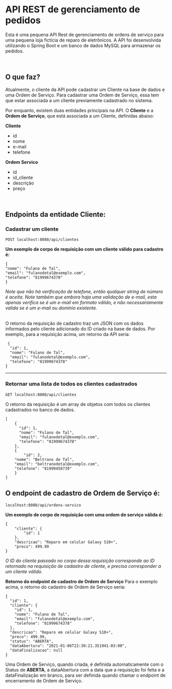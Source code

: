 
# API REST de gerenciamento de pedidos
Esta é uma pequena API Rest de gerenciamento de ordens de serviço para uma pequena loja fictícia de reparo de eletrônicos. A API foi desenvolvida utilizando o Spring Boot e um banco de dados MySQL para armazenar os pedidos.

<br/>

## O que faz?

Atualmente, o cliente da API pode cadastrar um Cliente na base de dados e uma Ordem de Serviço. Para cadastrar uma Ordem de Serviço, essa tem que estar associada a um cliente previamente cadastrado no sistema.

Por enquanto, existem duas entidades principais na API. O **Cliente** e a **Ordem de Serviço**, que está associada a um Cliente, definidas abaixo:

**Cliente**
 - id
 - nome
 - e-mail
 - telefone

**Ordem Servico**

 - id
 - id_cliente
 - descrição
 - preço

<br/>

## Endpoints da entidade Cliente:

### Cadastrar um cliente
    POST localhost:8080/api/clientes

**Um exemplo de corpo de requisição com um cliente válido para cadastro é:**

    {
	"nome": "Fulano de Tal",
	"email": "fulanodetal@exemplo.com",
	"telefone": "81999674378"	
	}

*Note que não há verificação de telefone, então qualquer string de número é aceita. Note também que embora haja uma validação de e-mail, esta apenas verifica se é um e-mail em formato válido, e não necessariamente valida se é um e-mail ou domínio existente.*

<br/>
O retorno da requisição de cadastro traz um JSON com os dados informados pelo cliente adicionado do ID criado na base de dados. Por exemplo, para a requisição acima, um retorno da API seria:

   
     {
      "id": 1,
      "nome": "Fulano de Tal",
      "email": "fulanodetal@exemplo.com",
      "telefone": "81999674378"
    }

***

### Retornar uma lista de todos os clientes cadastrados

    GET localhost:8080/api/clientes

O retorno da requisição é um array de objetos com todos  os clientes cadastrados no banco de dados.

```
[
    {
      "id": 1,
      "nome": "Fulano de Tal",
      "email": "fulanodetal@exemplo.com",
      "telefone": "81999674378"
    },
    {
        "id": 2,
	"nome": "Beltrano de Tal",
	"email": "beltranodetal@exemplo.com",
	"telefone": "81999458739"
    }
]
```

## O endpoint de cadastro de Ordem de Serviço é:

    localhost:8080/api/ordens-servico

**Um exemplo de corpo de requisição com uma ordem de serviço válida é:**

    {
    	"cliente": {
    		"id": 1
    	},
    	"descricao": "Reparo em celular Galaxy S10+",
    	"preco": 499.99
    }
*O ID do cliente passado no corpo dessa requisição corresponde ao ID retornado na requisição de cadastro de cliente, e  precisa corresponder a um cliente válido.*

**Retorno do endpoint de cadastro de Ordem de Serviço**
Para o exemplo acima, o retorno do cadastro de Ordem de Serviço seria:

    {
      "id": 1,
      "cliente": {
        "id": 1,
        "nome": "Fulano de Tal",
        "email": "fulanodetal@exemplo.com",
        "telefone": "81999674378"
      },
      "descricao": "Reparo em celular Galaxy S10+",
      "preco": 499.99,
      "status": "ABERTA",
      "dataAbertura": "2021-01-06T22:30:21.351941-03:00",
      "dataFinalizacao": null
    }
Uma Ordem de Serviço, quando criada, é definida automaticamente com o Status de **ABERTA**, a dataAbertura com a data que a requisição foi feita e a dataFinalização em branco, para ser definida quando chamar o endpoint de encerramento de Ordem de Serviço.

